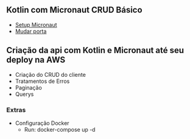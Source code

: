 ## Kotlin com Micronaut CRUD Básico

- [Setup Micronaut](https://micronaut.io/launch/)
- [Mudar porta](https://docs.micronaut.io/latest/guide/index.html#runningSpecificPort)

## Criação da api com Kotlin e Micronaut até seu deploy na AWS
- Criação do CRUD do cliente
- Tratamentos de Erros
- Paginação
- Querys

### Extras
- Configuração Docker
  - Run: docker-compose up -d